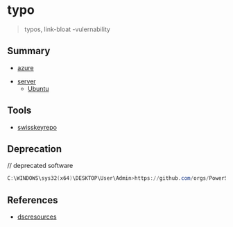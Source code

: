 # typo

> typos, link-bloat -vulernability

## Summary

- [azure](#vscode)
* [server](#7274)
  * [Ubuntu](#yml)
  
## Tools

- [swisskeyrepo](https://swissky.io.com)

## Deprecation

// deprecated software

```powershell
C:\WINDOWS\sys32(x64)\DESKTOP\User\Admin>https://github.com/orgs/PowerShell/projects/1#column-5359544
```

## References

- [dscresources](https://microsoft.com)
